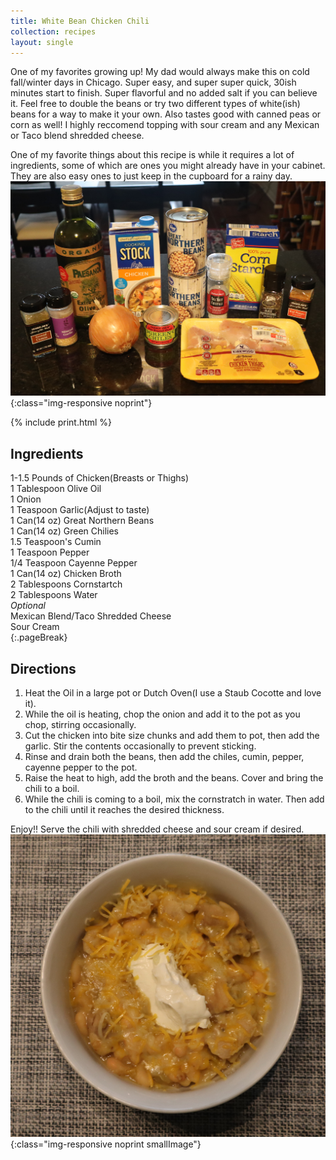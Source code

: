 ```yaml
---
title: White Bean Chicken Chili
collection: recipes
layout: single
---
```


One of my favorites growing up!  My dad would always make this on cold fall/winter days in Chicago.  Super easy, and super super quick, 30ish minutes start to finish.  Super flavorful and no added salt if you can believe it.  Feel free to double the beans or try two different types of white(ish) beans for a way to make it your own.  Also tastes good with canned peas or corn as well!  I highly reccomend topping with sour cream and any Mexican or Taco blend shredded cheese.

One of my favorite things about this recipe is while it requires a lot of ingredients, some of which are ones you might already have in your cabinet.  They are also easy ones to just keep in the cupboard for a rainy day.  
![ChiliIngredients](/assets/img/WhiteChiliIngredients.JPG){:class="img-responsive noprint"}

{% include print.html %}

## Ingredients
1-1.5 Pounds of Chicken(Breasts or Thighs)  
1 Tablespoon Olive Oil  
1 Onion  
1 Teaspoon Garlic(Adjust to taste)  
1 Can(14 oz) Great Northern Beans  
1 Can(14 oz) Green Chilies  
1.5 Teaspoon's Cumin  
1 Teaspoon Pepper  
1/4 Teaspoon Cayenne Pepper  
1 Can(14 oz) Chicken Broth  
2 Tablespoons Cornstartch  
2 Tablespoons Water  
*Optional*  
Mexican Blend/Taco Shredded Cheese  
Sour Cream  
{:.pageBreak}
## Directions 

1. Heat the Oil in a large pot or Dutch Oven(I use a Staub Cocotte and love it).  
2. While the oil is heating, chop the onion and add it to the pot as you chop, stirring occasionally.   
3. Cut the chicken into bite size chunks and add them to pot, then add the garlic.  Stir the contents occasionally to prevent sticking.  
4. Rinse and drain both the beans, then add the chiles, cumin,  pepper, cayenne pepper to the pot.
5. Raise the heat to high, add the broth and the beans.  Cover and bring the chili to a boil.
6. While the chili is coming to a boil, mix the cornstratch in water. Then add to the chili until it reaches the desired thickness.

Enjoy!! Serve the chili with shredded cheese and sour cream if desired.  
![ChiliCompleted](/assets/img/WhiteChiliComplete.JPG){:class="img-responsive noprint smallImage"}